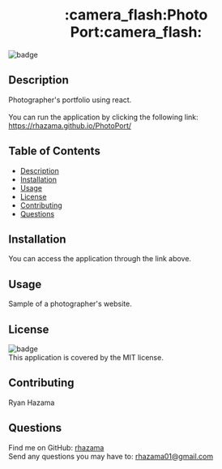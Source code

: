 <h1 align="center">:camera_flash:Photo Port:camera_flash:</h1>

![badge](https://img.shields.io/badge/license-MIT-brightgreen)<br />

## Description
Photographer's portfolio using react.
<br />
<br />
You can run the application by clicking the following link: https://rhazama.github.io/PhotoPort/

## Table of Contents
- [Description](#description)
- [Installation](#installation)
- [Usage](#usage)
- [License](#license)
- [Contributing](#contributing)
- [Questions](#questions)
## Installation
You can access the application through the link above.
## Usage
Sample of a photographer's website.
## License
![badge](https://img.shields.io/badge/license-MIT-brightgreen)
<br />
This application is covered by the MIT license.
## Contributing
Ryan Hazama
## Questions
Find me on GitHub: [rhazama](https://github.com/rhazama)<br />
Send any questions you may have to: rhazama01@gmail.com<br />
